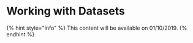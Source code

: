 # Working with Datasets

{% hint style="info" %}
This content will be available on 01/10/2019.
{% endhint %}

